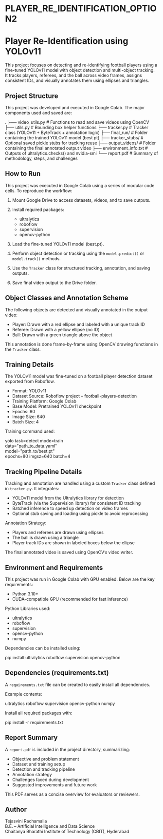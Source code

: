 # PLAYER_RE_IDENTIFICATION_OPTION2

# Player Re-Identification using YOLOv11

This project focuses on detecting and re-identifying football players using a fine-tuned YOLOv11 model with object detection and multi-object tracking. It tracks players, referees, and the ball across video frames, assigns consistent IDs, and visually annotates them using ellipses and triangles.

##  Project Structure

This project was developed and executed in Google Colab. The major components used and saved are:

.
├── video_utils.py              # Functions to read and save videos using OpenCV
├── utils.py                    # Bounding box helper functions
├── tracker.py                 # Tracker class (YOLOv11 + ByteTrack + annotation logic)
├── final_run/                 # Folder containing the trained YOLOv11 model (best.pt)
├── tracker_stubs/            # Optional saved pickle stubs for tracking reuse
├── output_videos/            # Folder containing the final annotated output video
├── environment_info.txt      # Outputs of ultralytics.checks() and nvidia-smi
└── report.pdf                # Summary of methodology, steps, and challenges

## How to Run

This project was executed in Google Colab using a series of modular code cells. To reproduce the workflow:

1. Mount Google Drive to access datasets, videos, and to save outputs.
2. Install required packages:
   - ultralytics
   - roboflow
   - supervision
   - opencv-python

3. Load the fine-tuned YOLOv11 model (best.pt).
4. Perform object detection or tracking using the `model.predict()` or `model.track()` methods.
5. Use the `Tracker` class for structured tracking, annotation, and saving outputs.
6. Save final video output to the Drive folder.

## Object Classes and Annotation Scheme

The following objects are detected and visually annotated in the output video:

- Player: Drawn with a red ellipse and labeled with a unique track ID
- Referee: Drawn with a yellow ellipse (no ID)
- Ball: Drawn with a green triangle above the object

This annotation is done frame-by-frame using OpenCV drawing functions in the `Tracker` class.

## Training Details

The YOLOv11 model was fine-tuned on a football player detection dataset exported from Roboflow.

- Format: YOLOv11
- Dataset Source: Roboflow project – football-players-detection
- Training Platform: Google Colab
- Base Model: Pretrained YOLOv11 checkpoint
- Epochs: 80
- Image Size: 640
- Batch Size: 4

Training command used:

yolo task=detect mode=train \
  data="path_to_data.yaml" \
  model="path_to/best.pt" \
  epochs=80 imgsz=640 batch=4

## Tracking Pipeline Details

Tracking and annotation are handled using a custom `Tracker` class defined in `tracker.py`. It integrates:

- YOLOv11 model from the Ultralytics library for detection
- ByteTrack (via the Supervision library) for consistent ID tracking
- Batched inference to speed up detection on video frames
- Optional stub saving and loading using pickle to avoid reprocessing

Annotation Strategy:
- Players and referees are drawn using ellipses
- The ball is drawn using a triangle
- Player track IDs are shown in labeled boxes below the ellipse

The final annotated video is saved using OpenCV’s video writer.

## Environment and Requirements

This project was run in Google Colab with GPU enabled. Below are the key requirements:

- Python 3.10+
- CUDA-compatible GPU (recommended for fast inference)

Python Libraries used:

- ultralytics
- roboflow
- supervision
- opencv-python
- numpy

Dependencies can be installed using:

pip install ultralytics roboflow supervision opencv-python


## Dependencies (requirements.txt)

A `requirements.txt` file can be created to easily install all dependencies.

Example contents:

ultralytics
roboflow
supervision
opencv-python
numpy

Install all required packages with:

pip install -r requirements.txt

## Report Summary

A `report.pdf` is included in the project directory, summarizing:

- Objective and problem statement
- Dataset and training setup
- Detection and tracking pipeline
- Annotation strategy
- Challenges faced during development
- Suggested improvements and future work

This PDF serves as a concise overview for evaluators or reviewers.

## Author

Tejasvini Rachamalla  
B.E. – Artificial Intelligence and Data Science  
Chaitanya Bharathi Institute of Technology (CBIT), Hyderabad


